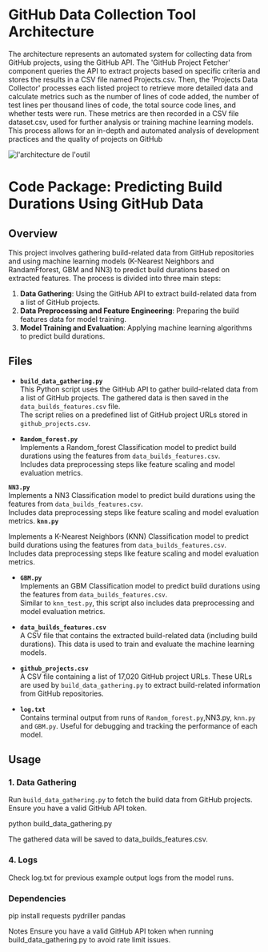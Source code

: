 # GitHub Data Collection Tool Architecture
The architecture represents an automated system for collecting data from GitHub projects, using the GitHub API. The 'GitHub Project Fetcher' component queries the API to extract projects based on specific criteria and stores the results in a CSV file named Projects.csv. Then, the 'Projects Data Collector' processes each listed project to retrieve more detailed data and calculate metrics such as the number of lines of code added, the number of test lines per thousand lines of code, the total source code lines, and whether tests were run. These metrics are then recorded in a CSV file dataset.csv, used for further analysis or training machine learning models. This process allows for an in-depth and automated analysis of development practices and the quality of projects on GitHub

![l'architecture de l'outil](https://github.com/user-attachments/assets/39001f2b-e0e5-46a4-9261-73bf73c4532d)

# Code Package: Predicting Build Durations Using GitHub Data

## Overview

This project involves gathering build-related data from GitHub repositories and using machine learning models (K-Nearest Neighbors and RandamFforest, GBM and NN3) to predict build durations based on extracted features. The process is divided into three main steps:

1. **Data Gathering**: Using the GitHub API to extract build-related data from a list of GitHub projects.
2. **Data Preprocessing and Feature Engineering**: Preparing the build features data for model training.
3. **Model Training and Evaluation**: Applying machine learning algorithms to predict build durations.

## Files

- **`build_data_gathering.py`**  
  This Python script uses the GitHub API to gather build-related data from a list of GitHub projects. The gathered data is then saved in the `data_builds_features.csv` file.  
  The script relies on a predefined list of GitHub project URLs stored in `github_projects.csv`.

- **`Random_forest.py`**  
  Implements a Random_forest Classification model to predict build durations using the features from `data_builds_features.csv`.  
  Includes data preprocessing steps like feature scaling and model evaluation metrics.

 **`NN3.py`**  
  Implements a NN3 Classification model to predict build durations using the features from `data_builds_features.csv`.  
  Includes data preprocessing steps like feature scaling and model evaluation metrics.
 **`knn.py`**  

  Implements a K-Nearest Neighbors (KNN) Classification model to predict build durations using the features from `data_builds_features.csv`.  
  Includes data preprocessing steps like feature scaling and model evaluation metrics.

- **`GBM.py`**  
  Implements an GBM Classification model to predict build durations using the features from `data_builds_features.csv`.  
  Similar to `knn_test.py`, this script also includes data preprocessing and model evaluation metrics.

- **`data_builds_features.csv`**  
  A CSV file that contains the extracted build-related data (including build durations). This data is used to train and evaluate the machine learning models.

- **`github_projects.csv`**  
  A CSV file containing a list of 17,020 GitHub project URLs. These URLs are used by `build_data_gathering.py` to extract build-related information from GitHub repositories.

- **`log.txt`**  
  Contains terminal output from runs of `Random_forest.py`,NN3.py, `knn.py` and `GBM.py`. Useful for debugging and tracking the performance of each model.

## Usage

### 1. Data Gathering

Run `build_data_gathering.py` to fetch the build data from GitHub projects. Ensure you have a valid GitHub API token.

python build_data_gathering.py

The gathered data will be saved to data_builds_features.csv.


### 4. Logs
Check log.txt for previous example output logs from the model runs.

### Dependencies

pip install requests pydriller pandas 

Notes
Ensure you have a valid GitHub API token when running build_data_gathering.py to avoid rate limit issues.
